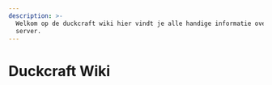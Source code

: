```yaml
---
description: >-
  Welkom op de duckcraft wiki hier vindt je alle handige informatie over onze
  server.
---
```


# Duckcraft Wiki

